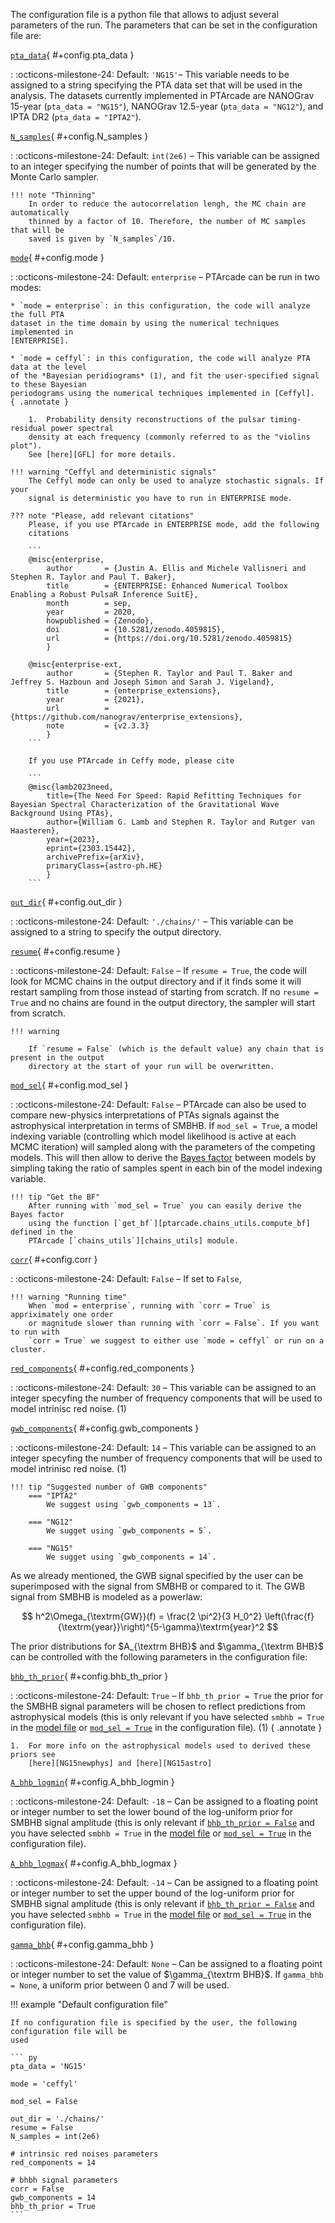 The configuration file is a python file that allows to adjust several 
parameters of the run. The parameters that can be set in the configuration
file are:

[`pta_data`](#+config.pta_data){ #+config.pta_data }

:   :octicons-milestone-24: Default: `'NG15'`– 
    This variable needs to be assigned to a string specifying the PTA data
    set that will be used in the analysis. The datasets currently implemented
    in PTArcade are NANOGrav 15-year (`pta_data = "NG15"`), NANOGrav 12.5-year
    (`pta_data = "NG12"`), and IPTA DR2 (`pta_data = "IPTA2"`).


[`N_samples`](#+config.N_samples){ #+config.N_samples }

:   :octicons-milestone-24: Default: `int(2e6)` – 
    This variable can be assigned to an integer specifying the number
    of points that will be generated by the Monte Carlo sampler.

    !!! note "Thinning"
        In order to reduce the autocorrelation lengh, the MC chain are automatically
        thinned by a factor of 10. Therefore, the number of MC samples that will be 
        saved is given by `N_samples`/10.

[`mode`](#+config.mode){ #+config.mode }

:   :octicons-milestone-24: Default: `enterprise` – 
    PTArcade can be run in two modes: 
    
    * `mode = enterprise`: in this configuration, the code will analyze the full PTA
    dataset in the time domain by using the numerical techniques implemented in 
    [ENTERPRISE].

    * `mode = ceffyl`: in this configuration, the code will analyze PTA data at the level
    of the *Bayesian peridiograms* (1), and fit the user-specified signal to these Bayesian
    periodograms using the numerical techniques implemented in [Ceffyl].
    { .annotate }

        1.  Probability density reconstructions of the pulsar timing-residual power spectral
        density at each frequency (commonly referred to as the "violins plot").
        See [here][GFL] for more details.

    !!! warning "Ceffyl and deterministic signals"
        The Ceffyl mode can only be used to analyze stochastic signals. If your 
        signal is deterministic you have to run in ENTERPRISE mode. 

    ??? note "Please, add relevant citations"
        Please, if you use PTArcade in ENTERPRISE mode, add the following 
        citations

        ```
        @misc{enterprise,
            author       = {Justin A. Ellis and Michele Vallisneri and Stephen R. Taylor and Paul T. Baker},
            title        = {ENTERPRISE: Enhanced Numerical Toolbox Enabling a Robust PulsaR Inference SuitE},
            month        = sep,
            year         = 2020,
            howpublished = {Zenodo},
            doi          = {10.5281/zenodo.4059815},
            url          = {https://doi.org/10.5281/zenodo.4059815}
            }

        @misc{enterprise-ext,
            author       = {Stephen R. Taylor and Paul T. Baker and Jeffrey S. Hazboun and Joseph Simon and Sarah J. Vigeland},
            title        = {enterprise_extensions},
            year         = {2021},
            url          = {https://github.com/nanograv/enterprise_extensions},
            note         = {v2.3.3}
            }
        ```

        If you use PTArcade in Ceffy mode, please cite 

        ```
        @misc{lamb2023need,
            title={The Need For Speed: Rapid Refitting Techniques for Bayesian Spectral Characterization of the Gravitational Wave Background Using PTAs}, 
            author={William G. Lamb and Stephen R. Taylor and Rutger van Haasteren},
            year={2023},
            eprint={2303.15442},
            archivePrefix={arXiv},
            primaryClass={astro-ph.HE}
            }
        ```
        

[`out_dir`](#+config.out_dir){ #+config.out_dir }

:   :octicons-milestone-24: Default: `'./chains/'` –
    This variable can be assigned to a string to specify the output directory.

[`resume`](#+config.resume){ #+config.resume }

:   :octicons-milestone-24: Default: `False` –
    If `resume = True`, the code will look for MCMC chains in the output directory
    and if it finds some it will restart sampling from those instead of starting
    from scratch. If no `resume = True` and no chains are found in the output 
    directory, the sampler will start from scratch.

    !!! warning 

        If `resume = False` (which is the default value) any chain that is present in the output 
        directory at the start of your run will be overwritten. 

[`mod_sel`](#+config.mod_sel){ #+config.mod_sel }

:   :octicons-milestone-24: Default: `False` –
    PTArcade can also be used to compare new-physics interpretations of PTAs signals 
    against the astrophysical interpretation in terms of SMBHB. If `mod_sel = True`, 
    a model indexing variable (controlling which model likelihood is active at each MCMC iteration)
    will sampled along with the parameters of the competing models. This will then allow
    to derive the [Bayes factor][bf] between models by simpling taking the ratio of
    samples spent in each bin of the model indexing variable.

    !!! tip "Get the BF"
        After running with `mod_sel = True` you can easily derive the Bayes factor 
        using the function [`get_bf`][ptarcade.chains_utils.compute_bf] defined in the 
        PTArcade [`chains_utils`][chains_utils] module.

[`corr`](#+config.corr){ #+config.corr }

:   :octicons-milestone-24: Default: `False` –
    If set to `False`, 

    !!! warning "Running time"
        When `mod = enterprise`, running with `corr = True` is appriximately one order
        or magnitude slower than running with `corr = False`. If you want to run with 
        `corr = True` we suggest to either use `mode = ceffyl` or run on a cluster.
    

[`red_components`](#+config.red_components){ #+config.red_components }

:   :octicons-milestone-24: Default: `30` –
    This variable can be assigned to an integer specyfing the number of frequency
    components that will be used to model intrinisc red noise. (1)

[`gwb_components`](#+config.gwb_components){ #+config.gwb_components }

:   :octicons-milestone-24: Default: `14` –
    This variable can be assigned to an integer specyfing the number of frequency
    components that will be used to model intrinisc red noise. (1)

    !!! tip "Suggested number of GWB components"
        === "IPTA2"
            We suggest using `gwb_components = 13`. 
        
        === "NG12"
            We sugget using `gwb_components = 5`.

        === "NG15"
            We sugget using `gwb_components = 14`.

As we already mentioned, the GWB signal specified by the user can be superimposed
with the signal from SMBHB or compared to it. The GWB signal from SMBHB is modeled as 
a powerlaw:

$$
h^2\Omega_{\textrm{GW}}(f) = \frac{2 \pi^2}{3 H_0^2} \left(\frac{f}{\textrm{year}}\right)^{5-\gamma}\textrm{year}^2
$$

The prior distributions for $A_{\textrm BHB}$ and $\gamma_{\textrm BHB}$ can be controlled
with the following parameters in the configuration file:

[`bhb_th_prior`](#+config.bhb_th_prior){ #+config.bhb_th_prior }

:   :octicons-milestone-24: Default: `True` –
    If `bhb_th_prior = True` the prior for the SMBHB signal parameters will be chosen to 
    reflect predictions from astrophysical models (this is only relevant if you
    have selected `smbhb = True` in the [model file][model] or 
    [`mod_sel = True`](#+config.mod_sel)
    in the configuration file). (1)
    { .annotate }

    1.  For more info on the astrophysical models used to derived these priors see 
        [here][NG15newphys] and [here][NG15astro]

[`A_bhb_logmin`](#+config.A_bhb_logmin){ #+config.A_bhb_logmin }

:   :octicons-milestone-24: Default: `-18` –
    Can be assigned to a floating point or integer number to set the lower bound of the log-uniform prior for
    SMBHB signal amplitude (this is only relevant if [`bhb_th_prior = False`](#+config.bhb_th_prior)
    and you have selected `smbhb = True` in the [model file][model] or [`mod_sel = True`](#+config.mod_sel)
    in the configuration file).
    

[`A_bhb_logmax`](#+config.A_bhb_logmax){ #+config.A_bhb_logmax }

:   :octicons-milestone-24: Default: `-14` –
    Can be assigned to a floating point or integer number to set the upper bound of the log-uniform prior for
    SMBHB signal amplitude (this is only relevant if [`bhb_th_prior = False`](#+config.bhb_th_prior)
    and you have selected `smbhb = True` in the [model file][model] or [`mod_sel = True`](#+config.mod_sel)
    in the configuration file).

[`gamma_bhb`](#+config.gamma_bhb){ #+config.gamma_bhb }

:   :octicons-milestone-24: Default: `None` –
    Can be assigned to a floating point or integer number to set the value of $\gamma_{\textrm BHB}$.
    If `gamma_bhb = None`, a uniform prior between $0$ and $7$ will be used.

!!! example "Default configuration file"

    If no configuration file is specified by the user, the following configuration file will be 
    used

    ``` py
    pta_data = 'NG15'

    mode = 'ceffyl'

    mod_sel = False

    out_dir = './chains/'
    resume = False 
    N_samples = int(2e6) 

    # intrinsic red noises parameters
    red_components = 14 

    # bhbh signal parameters
    corr = False 
    gwb_components = 14 
    bhb_th_prior = True 
    ```


[model]: model.md
[bf]: https://en.wikipedia.org/wiki/Bayes_factor
[chains_utils]: ../utils/chain_utils.md
[NG15newphys]: https://en.wikipedia.org/wiki/Bayes_factor
[NG15astro]: https://en.wikipedia.org/wiki/Bayes_factor
[ENTERPRISE]: https://github.com/nanograv/enterprise
[GFL]: https://arxiv.org/pdf/2303.15442.pdf
[Ceffyl]: https://github.com/astrolamb/ceffyl
